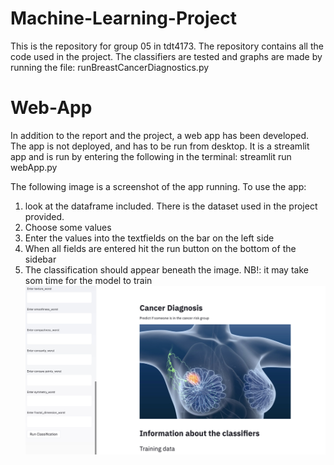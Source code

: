 # Machine-Learning-Project
This is the repository for group 05 in tdt4173. The repository contains all the code used in the project. The classifiers are tested and graphs are made by running the file: runBreastCancerDiagnostics.py

# Web-App
In addition to the report and the project, a web app has been developed. The app is not deployed, and has to be run from desktop. It is a streamlit app and is run by entering the following in the terminal: streamlit run webApp.py

The following image is a screenshot of the app running. To use the app: 
1. look at the dataframe included. There is the dataset used in the project provided. 
2. Choose some values
3. Enter the values into the textfields on the bar on the left side
4. When all fields are entered hit the run button on the bottom of the sidebar
5. The classification should appear beneath the image.
NB!: it may take som time for the model to train
![Alt text](app.jpg?raw=true "Title")

